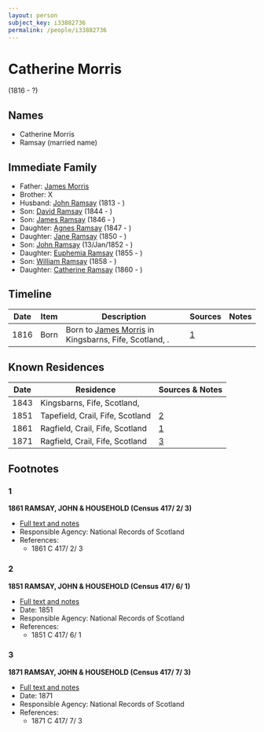 ```yaml
---
layout: person
subject_key: i33882736
permalink: /people/i33882736
---
```


# Catherine Morris
(1816 - ?)

## Names

* Catherine Morris
* Ramsay (married name)

## Immediate Family

* Father: [James Morris](./@82086731@-james-morris-b-d.md)
* Brother: X
* Husband: [John Ramsay](./@33817858@-john-ramsay-b1813-d.md) (1813 - )
* Son: [David Ramsay](./@17577117@-david-ramsay-b1844-d.md) (1844 - )
* Son: [James Ramsay](./@5972344@-james-ramsay-b1846-d.md) (1846 - )
* Daughter: [Agnes Ramsay](./@73804628@-agnes-ramsay-b1847-d.md) (1847 - )
* Daughter: [Jane Ramsay](./@25940269@-jane-ramsay-b1850-d.md) (1850 - )
* Son: [John Ramsay](./@63088441@-john-ramsay-b1852-1-13-d.md) (13/Jan/1852 - )
* Daughter: [Euphemia Ramsay](./@99132181@-euphemia-ramsay-b1855-d.md) (1855 - )
* Son: [William Ramsay](./@29868878@-william-ramsay-b1858-d.md) (1858 - )
* Daughter: [Catherine Ramsay](./@12774174@-catherine-ramsay-b1860-d.md) (1860 - )

## Timeline

Date | Item | Description | Sources | Notes
---|---|---|---|---
1816 | Born | Born to [James Morris](./@82086731@-james-morris-b-d.md) in Kingsbarns, Fife, Scotland, . | [1](#1) | 

## Known Residences

Date | Residence | Sources & Notes
---|---|---
1843 | Kingsbarns, Fife, Scotland,  | 
1851 | Tapefield, Crail, Fife, Scotland | [2](#2)
1861 | Ragfield, Crail, Fife, Scotland | [1](#1)
1871 | Ragfield, Crail, Fife, Scotland | [3](#3)

## Footnotes

### 1

**1861 RAMSAY, JOHN & HOUSEHOLD (Census 417/ 2/ 3)**

* [Full text and notes](../sources/@38885411@-1861-ramsay,-john-&-household-census-417-2-3-.md)
* Responsible Agency: National Records of Scotland
* References: 
  * 1861 C 417/ 2/ 3

### 2

**1851 RAMSAY, JOHN & HOUSEHOLD (Census 417/ 6/ 1)**

* [Full text and notes](../sources/@25180652@-1851-ramsay,-john-&-household-census-417-6-1-.md)
* Date: 1851
* Responsible Agency: National Records of Scotland
* References: 
  * 1851 C 417/ 6/ 1

### 3

**1871 RAMSAY, JOHN & HOUSEHOLD (Census 417/ 7/ 3)**

* [Full text and notes](../sources/@9560884@-1871-ramsay,-john-&-household-census-417-7-3-.md)
* Date: 1871
* Responsible Agency: National Records of Scotland
* References: 
  * 1871 C 417/ 7/ 3


